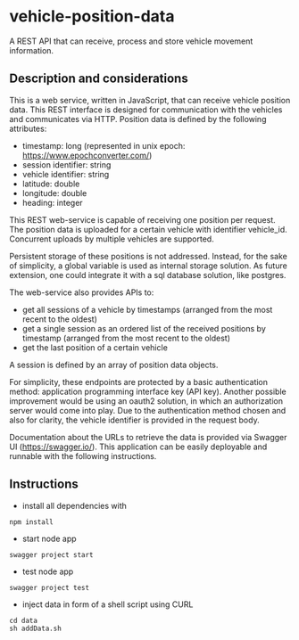 # vehicle-position-data
A REST API that can receive, process and store vehicle movement information.

## Description and considerations

This is a web service, written in JavaScript, that can receive vehicle position data. This REST interface is designed for communication with the vehicles and communicates via HTTP. 
Position data is defined by the following attributes:

* timestamp: long (represented in unix epoch: https://www.epochconverter.com/)
* session identifier: string
* vehicle identifier: string
* latitude: double
* longitude: double
* heading: integer

This REST web-service is capable of receiving one position per request. The position data is uploaded for a certain vehicle with identifier vehicle_id. Concurrent uploads by multiple vehicles are supported. 

Persistent storage of these positions is not addressed. Instead, for the sake of simplicity, a global variable is used as internal storage solution. As future extension, one could integrate it with a sql database solution, like postgres. 

The web-service also provides APIs to:
* get all sessions of a vehicle by timestamps (arranged from the most recent to the oldest)
* get a single session as an ordered list of the received positions by timestamp (arranged from the most recent to the oldest)
* get the last position of a certain vehicle

A session is defined by an array of position data objects.

For simplicity, these endpoints are protected by a basic authentication method: application programming interface key (API key). Another possible improvement would be using an oauth2 solution, in which an authorization server would come into play. Due to the authentication method chosen and also for clarity, the vehicle identifier is provided in the request body. 

Documentation about the URLs to retrieve the data is provided via Swagger UI (https://swagger.io/). This application can be easily deployable and runnable with the following instructions.

## Instructions

* install all dependencies with
```
npm install
```
* start node app
```
swagger project start
```
* test node app
```
swagger project test
```
* inject data in form of a shell script using CURL
```
cd data
sh addData.sh
```